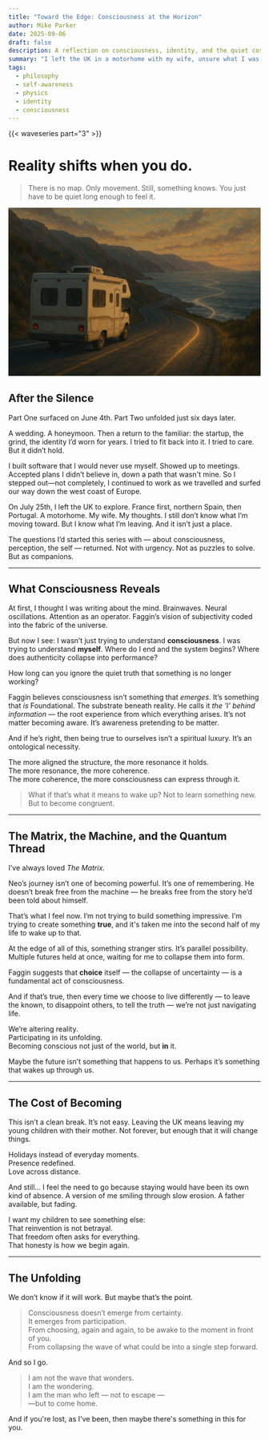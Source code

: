 ```yaml
---
title: "Toward the Edge: Consciousness at the Horizon"
author: Mike Parker
date: 2025-09-06
draft: false
description: A reflection on consciousness, identity, and the quiet cost of becoming. From neural oscillations to quantum choices, from the UK to the open roads of Portugal—this is what it means to leave, to listen, and to try again.
summary: "I left the UK in a motorhome with my wife, unsure what I was moving toward—but certain I could no longer stay. This third part explores what consciousness reveals when you stop pretending: that reinvention isn’t betrayal, and the future doesn’t happen to you—it wakes up through you."
tags:
  - philosophy
  - self-awareness
  - physics
  - identity
  - consciousness
---
```

{{< waveseries part="3" >}}

# Reality shifts when you do.
> There is no map. Only movement. Still, something knows. You just have to be quiet long enough to feel it.

![Winding into the future](motorhome-winding.png)
## After the Silence

Part One surfaced on June 4th. Part Two unfolded just six days later.

A wedding. A honeymoon. Then a return to the familiar: the startup, the grind, the identity I’d worn for years. I tried to fit back into it. I tried to care. But it didn’t hold.

I built software that I would never use myself. Showed up to meetings. Accepted plans I didn’t believe in, down a path that wasn't mine. So I stepped out—not completely, I continued to work as we travelled and surfed our way down the west coast of Europe. 

On July 25th, I left the UK to explore. France first, northern Spain, then Portugal. A motorhome. My wife. My thoughts. I still don’t know what I’m moving toward. But I know what I’m leaving. And it isn’t just a place.

The questions I’d started this series with — about consciousness, perception, the self — returned. Not with urgency. Not as puzzles to solve. But as companions.

---
## What Consciousness Reveals

At first, I thought I was writing about the mind. Brainwaves. Neural oscillations. Attention as an operator. Faggin’s vision of subjectivity coded into the fabric of the universe.

But now I see: I wasn’t just trying to understand **consciousness**. I was trying to understand **myself**. Where do I end and the system begins? Where does authenticity collapse into performance?

How long can you ignore the quiet truth that something is no longer working?

Faggin believes consciousness isn’t something that *emerges*.  It’s something that *is* Foundational. The substrate beneath reality. He calls it _the 'I' behind information_ — the root experience from which everything arises. It’s not matter becoming aware.  It’s awareness pretending to be matter.

And if he’s right, then being true to ourselves isn’t a spiritual luxury. It’s an ontological necessity.

The more aligned the structure, the more resonance it holds.  
The more resonance, the more coherence.  
The more coherence, the more consciousness can express through it.

> What if that’s what it means to wake up? Not to learn something new. But to become congruent.

---
## The Matrix, the Machine, and the Quantum Thread

I’ve always loved *The Matrix*.

Neo’s journey isn’t one of becoming powerful. It’s one of remembering. He doesn’t break free from the machine — he breaks free from the story he’d been told about himself.

That’s what I feel now. I’m not trying to build something impressive. I’m trying to create something **true**, and it's taken me into the second half of my life to wake up to that.

At the edge of all of this, something stranger stirs. It’s parallel possibility. Multiple futures held at once, waiting for me to collapse them into form.

Faggin suggests that **choice** itself — the collapse of uncertainty — is a fundamental act of consciousness.

And if that’s true, then every time we choose to live differently — to leave the known, to disappoint others, to tell the truth — we’re not just navigating life.

We’re altering reality.  
Participating in its unfolding.  
Becoming conscious not just of the world, but **in** it.

Maybe the future isn’t something that happens to us. Perhaps it’s something that wakes up through us.

---
## The Cost of Becoming

This isn’t a clean break. It’s not easy. Leaving the UK means leaving my young children with their mother. Not forever, but enough that it will change things.

Holidays instead of everyday moments.  
Presence redefined.  
Love across distance.

And still… I feel the need to go because staying would have been its own kind of absence. A version of me smiling through slow erosion. A father available, but fading.

I want my children to see something else:  
That reinvention is not betrayal.  
That freedom often asks for everything.  
That honesty is how we begin again.

---
## The Unfolding

We don’t know if it will work. But maybe that’s the point.

> Consciousness doesn’t emerge from certainty.  
> It emerges from participation.  
> From choosing, again and again, to be awake to the moment in front of you.  
> From collapsing the wave of what could be into a single step forward.

And so I go.

> I am not the wave that wonders.  
> I am the wondering.  
> I am the man who left — not to escape —  
> —but to come home.

And if you're lost, as I've been, then maybe there's something in this for you.
